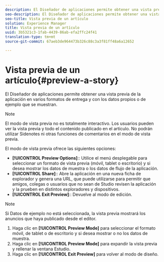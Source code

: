```yaml
---
description: El Diseñador de aplicaciones permite obtener una vista previa de la aplicación en varios formatos de entrega y con los datos propios o de ejemplo que se muestran.
seo-description: El Diseñador de aplicaciones permite obtener una vista previa de la aplicación en varios formatos de entrega y con los datos propios o de ejemplo que se muestran.
seo-title: Vista previa de un artículo
solution: Experience Manager
title: Vista previa de un artículo
uuid: 3b5321c3-1fab-4439-86ab-efa2ffc24f41
translation-type: tm+mt
source-git-commit: 67aeb3de964473b326c88c3a3f81ff48a6a12652

---
```



# Vista previa de un artículo{#preview-a-story}

El Diseñador de aplicaciones permite obtener una vista previa de la aplicación en varios formatos de entrega y con los datos propios o de ejemplo que se muestran.

>[!NOTE]
>
>El modo de vista previa no es totalmente interactivo. Los usuarios pueden ver la vista previa y todo el contenido publicado en el artículo. No podrán utilizar Sidenotes ni otras funciones de comentarios en el modo de vista previa.

El modo de vista previa ofrece las siguientes opciones:

* **[!UICONTROL Preview Options]**:: Utilice el menú desplegable para seleccionar un formato de vista previa (móvil, tablet o escritorio) y si desea mostrar los datos de muestra o los datos de flujo de la aplicación.
* **[!UICONTROL Share]**:: Abre la aplicación en una nueva ficha de explorador y genera una URL, que puede utilizarse para permitir que amigos, colegas o usuarios que no sean de Studio revisen la aplicación y la prueben en distintos exploradores y dispositivos.
* **[!UICONTROL Exit Preview]**:: Devuelve al modo de edición.

>[!NOTE]
>
>Si Datos de ejemplo no está seleccionada, la vista previa mostrará los anuncios que haya publicado desde el editor.

1. Haga clic en **[!UICONTROL Preview Mode]** para seleccionar el formato móvil, de tablet o de escritorio y si desea mostrar o no los datos de muestra.
1. Haga clic en **[!UICONTROL Preview Mode]** para expandir la vista previa y rellenar la ventana Estudio.
1. Haga clic en **[!UICONTROL Exit Preview]** para volver al modo de diseño.
